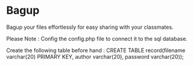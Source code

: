 # Bagup
Bagup your files effortlessly for easy sharing with your classmates.

Please Note :  Config the config.php file to connect it to the sql database. 

Create the following table before hand :
CREATE TABLE record(filename varchar(20) PRIMARY KEY,
                     author varchar(20),
                     password varchar(20));
                    
